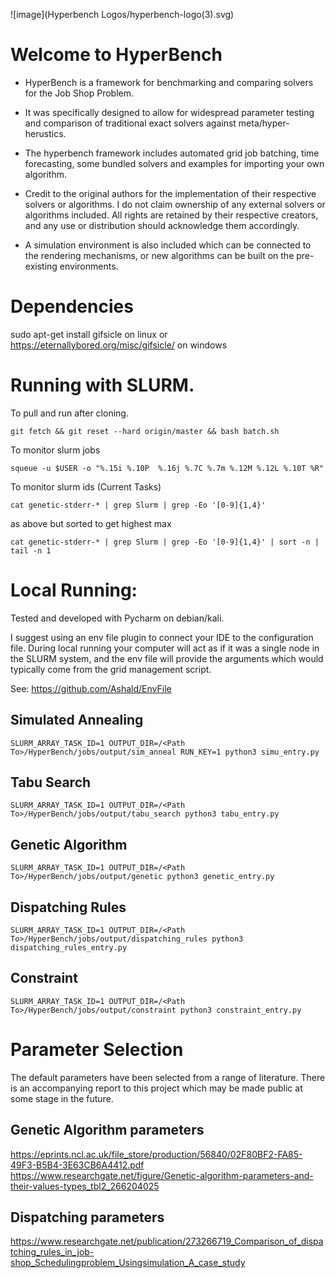 ![image](Hyperbench Logos/hyperbench-logo(3).svg)

# Welcome to HyperBench
- HyperBench is a framework for benchmarking and comparing solvers for the Job Shop Problem.
- It was specifically designed to allow for widespread parameter testing and comparison of traditional exact solvers against meta/hyper-herustics.

- The hyperbench framework includes automated grid job batching, time forecasting, some bundled solvers and examples for importing your own algorithm.
- Credit to the original authors for the implementation of their respective solvers or algorithms. I do not claim ownership of any external solvers or algorithms included. All rights are retained by their respective creators, and any use or distribution should acknowledge them accordingly.

- A simulation environment is also included which can be connected to the rendering mechanisms, or new algorithms can be built on the pre-existing environments.


# Dependencies

sudo apt-get install gifsicle on linux or https://eternallybored.org/misc/gifsicle/ on windows


# Running with SLURM.

To pull and run after cloning.
```commandline
git fetch && git reset --hard origin/master && bash batch.sh
```

To monitor slurm jobs
```commandline
squeue -u $USER -o "%.15i %.10P  %.16j %.7C %.7m %.12M %.12L %.10T %R"
```

To monitor slurm ids (Current Tasks)
```commandline
cat genetic-stderr-* | grep Slurm | grep -Eo '[0-9]{1,4}'
```
as above but sorted to get highest max
```commandline
cat genetic-stderr-* | grep Slurm | grep -Eo '[0-9]{1,4}' | sort -n | tail -n 1
```


# Local Running:

Tested and developed with Pycharm on debian/kali.

I suggest using an env file plugin to connect your IDE to the configuration file. During local running your computer will act as if it was a single node in the SLURM system, and the env file will provide the arguments which would typically come from the grid management script.

See: https://github.com/Ashald/EnvFile



## Simulated Annealing
```commandline
SLURM_ARRAY_TASK_ID=1 OUTPUT_DIR=/<Path To>/HyperBench/jobs/output/sim_anneal RUN_KEY=1 python3 simu_entry.py    
```

## Tabu Search
```commandline
SLURM_ARRAY_TASK_ID=1 OUTPUT_DIR=/<Path To>/HyperBench/jobs/output/tabu_search python3 tabu_entry.py    
```

## Genetic Algorithm
```commandline
SLURM_ARRAY_TASK_ID=1 OUTPUT_DIR=/<Path To>/HyperBench/jobs/output/genetic python3 genetic_entry.py    
```

## Dispatching Rules
```commandline
SLURM_ARRAY_TASK_ID=1 OUTPUT_DIR=/<Path To>/HyperBench/jobs/output/dispatching_rules python3 dispatching_rules_entry.py    
```

## Constraint 
```commandline
SLURM_ARRAY_TASK_ID=1 OUTPUT_DIR=/<Path To>/HyperBench/jobs/output/constraint python3 constraint_entry.py    
```
# Parameter Selection
The default parameters have been selected from a range of literature. 
There is an accompanying report to this project which may be made public at some stage in the future. 

## Genetic Algorithm parameters
https://eprints.ncl.ac.uk/file_store/production/56840/02F80BF2-FA85-49F3-B5B4-3E63CB6A4412.pdf
https://www.researchgate.net/figure/Genetic-algorithm-parameters-and-their-values-types_tbl2_266204025

## Dispatching parameters
https://www.researchgate.net/publication/273266719_Comparison_of_dispatching_rules_in_job-shop_Schedulingproblem_Usingsimulation_A_case_study
